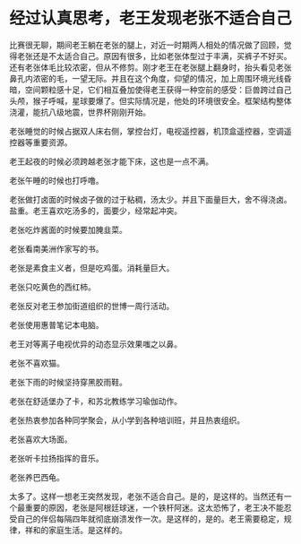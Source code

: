 # 经过认真思考，老王发现老张不适合自己

比赛很无聊，期间老王躺在老张的腿上，对近一时期两人相处的情况做了回顾，觉得老张还是不太适合自己。原因有很多，比如老张体型过于丰满，买裤子不好买。还有老张体毛比较浓密，但从不修剪。刚才老王在老张腿上翻身时，抬头看见老张鼻孔内浓密的毛，一望无际。并且在这个角度，仰望的情况，加上周围环境光线昏暗，空间颗粒感十足，它们相互叠加使得老王获得一种空前的感受：巨兽跨过自己头颅，猴子呼喊，星球要爆了。但实际情况是，他处的环境很安全。框架结构整体浇灌，能抗八级地震，世界杯刚刚开始。   
  
老张睡觉的时候占据双人床右侧，掌控台灯，电视遥控器，机顶盒遥控器，空调遥控器等重要资源。   
  
老王起夜的时候必须跨越老张才能下床，这也是一点不满。   
  
老张午睡的时候也打呼噜。   
  
老张做打卤面的时候卤子做的过于粘稠，汤太少。并且下面量巨大，舍不得浇卤。盐重。老王喜欢吃汤多的，面要少，经常起冲突。   
  
老张吃炸酱面的时候要加腌韭菜。   
  
老张看南美洲作家写的书。   
  
老张是素食主义者，但是吃鸡蛋。消耗量巨大。   
  
老张只吃黄色的西红柿。   
  
老张反对老王参加街道组织的世博一周行活动。   
  
老张使用惠普笔记本电脑。   
  
老王对等离子电视优异的动态显示效果嗤之以鼻。   
  
老张不喜欢猫。   
  
老张下雨的时候坚持穿黑胶雨鞋。   
  
老张在舒适堡办了卡，和苏北教练学习瑜伽动作。   
  
老张热衷参加各种同学聚会，从小学到各种培训班，并且热衷组织。   
  
老张喜欢大场面。   
  
老张听卡拉扬指挥的音乐。   
  
老张养巴西龟。   
  
太多了。这样一想老王突然发现，老张不适合自己。是的，是这样的。当然还有一个最重要的原因，老张是阿根廷球迷，一个铁杆阿迷。这太恐怖了，老王决不能忍受自己的伴侣每隔四年就彻底崩溃发作一次。是这样的，是的。老王需要稳定，规律，祥和的家庭生活。是这样的。

